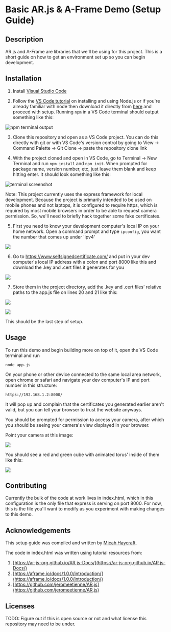 # Basic AR.js & A-Frame Demo (Setup Guide)

## Description

AR.js and A-Frame are libraries that we'll be using for this project. This is a short guide on how to get an environment set up so you can begin development.

## Installation


1) Install [Visual Studio Code](https://code.visualstudio.com/docs/setup/setup-overview)

2) Follow the [VS Code tutorial](https://code.visualstudio.com/docs/nodejs/nodejs-tutorial) on installing and using Node.js or if you're already familiar with node then download it directly from [here](https://nodejs.org/en/download/) and proceed with setup. Running ```npm``` in a VS Code terminal should output something like this: 

![npm terminal output](https://i.imgur.com/7xg9Ztl.png)

3) Clone this repository and open as a VS Code project. You can do this directly with git or with VS Code's version control by going to View -> Command Palette -> Git Clone -> paste the repository clone link

4) With the project cloned and open in VS Code, go to Terminal -> New Terminal and run ```npm install``` and ```npm init```. When prompted for package name, version number, etc, just leave them blank and keep hitting enter. It should look something like this: 

![terminal screenshot](https://i.imgur.com/fxvAzfW.png)

Note: This project currently uses the express framework for local development. Because the project is primarily intended to be used on mobile phones and not laptops, it is configured to require https, which is required by most mobile browsers in order to be able to request camera permission. So, we'll need to briefly hack together some fake certificates.

5) First you need to know your development computer's local IP on your home network. Open a command prompt and type ```ipconfig```, you want the number that comes up under 'ipv4' 

![](https://i.imgur.com/pBylBm6.png)

6) Go to https://www.selfsignedcertificate.com/ and put in your dev computer's local IP address with a colon and port 8000 like this and download the .key and .cert files it generates for you 

![](https://i.imgur.com/6P99jv2.png)

7)  Store them in the project directory, add the .key and .cert files' relative paths to the app.js file on lines 20 and 21 like this: 

![](https://i.imgur.com/O87kbJe.png)

![](https://i.imgur.com/hgphSZ2.png)

This should be the last step of setup.

## Usage

To run this demo and begin building more on top of it, open the VS Code terminal and run 

```node app.js```

On your phone or other device connected to the same local area network, open chrome or safari and navigate your dev computer's IP and port number in this structure:

 ```https://192.168.1.2:8000/``` 

It will pop up and complain that the certificates you generated earlier aren't valid, but you can tell your browser to trust the website anyways.

You should be prompted for permission to access your camera, after which you should be seeing your camera's view displayed in your browser.

Point your camera at this image:

![](https://github.com/MEECAH/MEECAH.github.io/blob/master/hiro_and_kanji.png?raw=true)

You should see a red and green cube with animated torus' inside of them like this:

![](https://i.imgur.com/m4GMU1w.png)

## Contributing

Currently the bulk of the code at work lives in index.html, which in this configuration is the only file that express is serving on port 8000. For now, this is the file you'll want to modify as you experiment with making changes to this demo.

## Acknowledgements

This setup guide was compiled and written by [Micah Haycraft](https://github.com/MEECAH).

The code in index.html was written using tutorial resources from:

1) [https://ar-js-org.github.io/AR.js-Docs/](https://ar-js-org.github.io/AR.js-Docs/)
2) [https://aframe.io/docs/1.0.0/introduction/](https://aframe.io/docs/1.0.0/introduction/)
3) [https://github.com/jeromeetienne/AR.js](https://github.com/jeromeetienne/AR.js)

## Licenses
TODO: Figure out if this is open source or not and what license this repository may need to be under.
